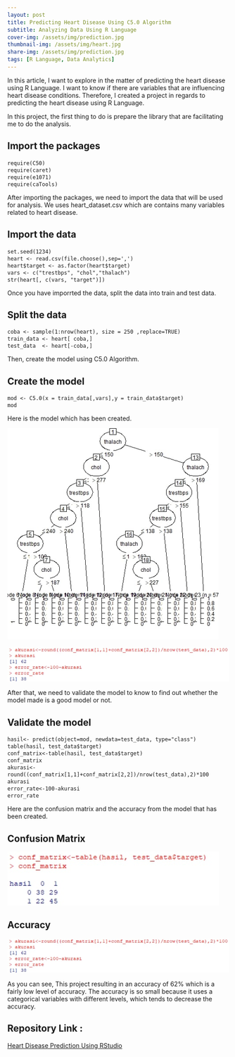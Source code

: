 ```yaml
---
layout: post
title: Predicting Heart Disease Using C5.0 Algorithm
subtitle: Analyzing Data Using R Language
cover-img: /assets/img/prediction.jpg
thumbnail-img: /assets/img/heart.jpg
share-img: /assets/img/prediction.jpg
tags: [R Language, Data Analytics]
---
```


In this article, I want to explore in the matter of predicting the heart disease using R Language. I want to know if there are variables 
that are influencing heart disease conditions.  Therefore, I created a project in regards to predicting the heart disease using R Language.

In this project, the first thing to do is prepare the library that are facilitating me to do the analysis.

## Import the packages

~~~
require(C50)
require(caret)
require(e1071)
require(caTools)
~~~

After importing the packages, we need to import the data that will be used for analysis. We uses heart_dataset.csv which are contains many variables related to heart disease.

## Import the data

~~~
set.seed(1234)
heart <- read.csv(file.choose(),sep=',')
heart$target <- as.factor(heart$target)
vars <- c("trestbps", "chol","thalach")
str(heart[, c(vars, "target")])
~~~

Once you have imporrted the data, split the data into train and test data.

## Split the data

~~~
coba <- sample(1:nrow(heart), size = 250 ,replace=TRUE)
train_data <- heart[ coba,]
test_data  <- heart[-coba,]
~~~

Then, create the model using C5.0 Algorithm.

## Create the model

~~~
mod <- C5.0(x = train_data[,vars],y = train_data$target)
mod
~~~



Here is the model which has been created. 

![Model](./assets/img/model_R.jpg)

<img src = "./assets/img/Accuracy.jpg" />


After that, we need to validate the model to know to find out whether the model made is a good model or not.

## Validate the model

~~~
hasil<- predict(object=mod, newdata=test_data, type="class")
table(hasil, test_data$target)
conf_matrix<-table(hasil, test_data$target)
conf_matrix
akurasi<-round((conf_matrix[1,1]+conf_matrix[2,2])/nrow(test_data),2)*100
akurasi
error_rate<-100-akurasi
error_rate
~~~



Here are the confusion matrix and the accuracy from the model that has been created.

## Confusion Matrix

![ConfusionMatrix](./assets/img/ConfMatrix.jpg)

## Accuracy

![ConfusionMatrix](./assets/img/Accuracy.jpg)

As you can see, This project resulting in an accuracy of 62% which is a fairly low level of accuracy. The accuracy is so small because it uses a categorical variables
with different levels, which tends to decrease the accuracy.

## Repository Link : 
[Heart Disease Prediction Using RStudio](https://github.com/alvianpratama00/HeartDiseasePrediction_UsingRStudio)

